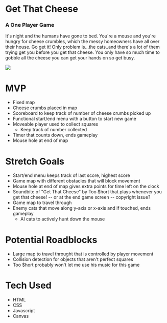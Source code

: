 # Get That Cheese
### A One Player Game

It's night and the humans have gone to bed. You're a mouse and you're hungry for cheese crumbles, which the messy homeowners have all over their house. Go get it! Only problem is...the cats..and there's a lot of them trying get you before you get that cheese. You only have so much time to gobble all the cheese you can get your hands on so get busy.

![](https://i.imgur.com/NMFtuvi.png)

# MVP
* Fixed map
* Cheese crumbs placed in map
* Scoreboard to keep track of number of cheese crumbs picked up
* Functional start/end menu with a button to start new game
* Moveable player used to collect squares
    * Keep track of number collected
* Timer that counts down, ends gameplay
* Mouse hole at end of map

# Stretch Goals
* Start/end menu keeps track of last score, highest score
* Game map with different obstacles that will block movement
* Mouse hole at end of map gives extra points for time left on the clock
* Soundbite of "Get That Cheese" by Too $hort that plays whenever you get that cheese! -- or at the end game screen -- copyright issue?
* Game map to travel through
* Enemy cats that move along y-axis or x-axis and if touched, ends gameplay
    * AI cats to actively hunt down the mouse

# Potential Roadblocks
* Large map to travel throught that is controlled by player movement
* Collision detection for objects that aren't perfect squares
* Too $hort probably won't let me use his music for this game

# Tech Used
* HTML
* CSS
* Javascript
* Canvas